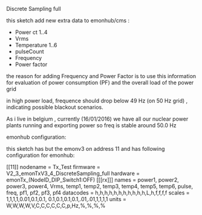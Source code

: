 Discrete Sampling full

this sketch add new extra data to emonhub/cms :
 - Power ct 1..4
 - Vrms
 - Temperature 1..6
 - pulseCount
 - Frequency
 - Power factor
 
 
 the reason for adding Frequency and Power Factor is to use this information
 for evaluation of power consumption (PF) and the overall load of the power grid
 
 in high power load, frequence should drop below 49 Hz (on 50 Hz grid) , indicating
 possible blackout scenarios.
 
 As i live in belgium , currently (16/01/2016) we have all our nuclear power plants
 running and exporting power so freq is stable around 50.0 Hz
 

emonhub configuration:

this sketch has but the emonv3 on address 11 and has following configuration for emonhub:

[[11]]
    nodename = Tx_Test
    firmware = V2_3_emonTxV3_4_DiscreteSampling_full
    hardware = emonTx_(NodeID_DIP_Switch1:OFF)
    [[[rx]]]
       names =  power1, power2, power3, power4, Vrms, temp1, temp2, temp3, temp4, temp5, temp6, pulse, freq, pf1, pf2, pf3, pf4
       datacodes = h,h,h,h,h,h,h,h,h,h,h,L,h,f,f,f,f
       scales =    1,1,1,1,0.01,0.1,0.1, 0.1,0.1,0.1,0.1,.01,.01,1,1,1,1
       units =     W,W,W,W,V,C,C,C,C,C,C,p,Hz,%,%,%,%
